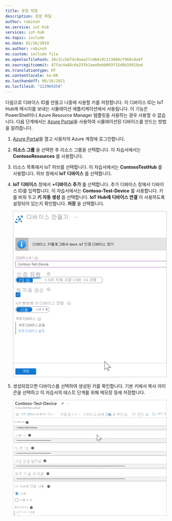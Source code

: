 ```yaml
---
title: 포함 파일
description: 포함 파일
author: robinsh
ms.service: iot-hub
services: iot-hub
ms.topic: include
ms.date: 02/26/2019
ms.author: robinsh
ms.custom: include file
ms.openlocfilehash: 28c3ccbd7dc0aae27cd64c0c213869cf968c0a9f
ms.sourcegitcommit: 47fac4a88c6e23fb2aee8ebb093f15d8b19819ad
ms.translationtype: HT
ms.contentlocale: ko-KR
ms.lasthandoff: 08/26/2021
ms.locfileid: "122969358"
---
```

<!-- This is the instructions for creating a simulated device you can use for testing routing.-->

다음으로 디바이스 ID를 만들고 나중에 사용할 키를 저장합니다. 이 디바이스 ID는 IoT Hub에 메시지를 보내는 시뮬레이션 애플리케이션에서 사용됩니다. 이 기능은 PowerShell이나 Azure Resource Manager 템플릿을 사용하는 경우 사용할 수 없습니다. 다음 단계에서는 [Azure Portal](https://portal.azure.com)을 사용하여 시뮬레이션된 디바이스를 만드는 방법을 알려줍니다.

1. [Azure Portal](https://portal.azure.com)을 열고 사용자의 Azure 계정에 로그인합니다.

2. **리소스 그룹** 을 선택한 후 리소스 그룹을 선택합니다. 이 자습서에서는 **ContosoResources** 를 사용합니다.

3. 리소스 목록에서 IoT 허브를 선택합니다. 이 자습서에서는 **ContosoTestHub** 를 사용합니다. 허브 창에서 **IoT 디바이스** 를 선택합니다.

4. **IoT 디바이스** 창에서 **+디바이스 추가** 를 선택합니다. 추가 디바이스 창에서 디바이스 ID를 입력합니다. 이 자습서에서는 **Contoso-Test-Device** 를 사용합니다. 키를 비워 두고 **키 자동 생성** 을 선택합니다. **IoT Hub에 디바이스 연결** 이 사용하도록 설정되어 있는지 확인합니다. **저장** 을 선택합니다.

   ![디바이스 추가 화면](./media/iot-hub-include-create-simulated-device-portal/add-device.png)

5. 생성되었으면 디바이스를 선택하여 생성된 키를 확인합니다. 기본 키에서 복사 아이콘을 선택하고 이 자습서의 테스트 단계를 위해 메모장 등에 저장합니다.

   ![키를 포함한 디바이스 세부 정보](./media/iot-hub-include-create-simulated-device-portal/device-details.png)